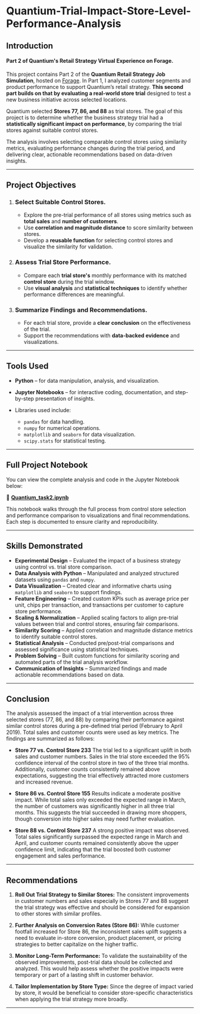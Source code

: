 # Quantium-Trial-Impact-Store-Level-Performance-Analysis

## Introduction
#### Part 2 of Quantium's Retail Strategy Virtual Experience on Forage.
This project contains Part 2 of the **Quantium Retail Strategy Job Simulation**, hosted on [Forage](https://www.theforage.com). In Part 1, I analyzed customer segments and product performance to support Quantium’s retail strategy. **This second part builds on that by evaluating a real-world store trial** designed to test a new business initiative across selected locations.

Quantium selected **Stores 77, 86, and 88** as trial stores. The goal of this project is to determine whether the business strategy trial had a **statistically significant impact on performance**, by comparing the trial stores against suitable control stores.

The analysis involves selecting comparable control stores using similarity metrics, evaluating performance changes during the trial period, and delivering clear, actionable recommendations based on data-driven insights.

---

## Project Objectives

1. ### Select Suitable Control Stores.

   * Explore the pre-trial performance of all stores using metrics such as **total sales** and **number of customers**.
   * Use **correlation and magnitude distance** to score similarity between stores.
   * Develop a **reusable function** for selecting control stores and visualize the similarity for validation.

2. ### Assess Trial Store Performance.

   * Compare each **trial store's** monthly performance with its matched **control store** during the trial window.
   * Use **visual analysis** and **statistical techniques** to identify whether performance differences are meaningful.

3. ### Summarize Findings and Recommendations.

   * For each trial store, provide a **clear conclusion** on the effectiveness of the trial.
   * Support the recommendations with **data-backed evidence** and visualizations.

---

## Tools Used

* **Python** – for data manipulation, analysis, and visualization.
* **Jupyter Notebooks** – for interactive coding, documentation, and step-by-step presentation of insights.
* Libraries used include:

  * `pandas` for data handling.
  * `numpy` for numerical operations.
  * `matplotlib` and `seaborn` for data visualization.
  * `scipy.stats` for statistical testing.

---

## Full Project Notebook

You can view the complete analysis and code in the Jupyter Notebook below:

🔗 **[Quantium\_task2.ipynb](./Quantium_task2.ipynb)**

This notebook walks through the full process from control store selection and performance comparison to visualizations and final recommendations. Each step is documented to ensure clarity and reproducibility.

---

## Skills Demonstrated

* **Experimental Design** – Evaluated the impact of a business strategy using control vs. trial store comparison.
* **Data Analysis with Python** – Manipulated and analyzed structured datasets using `pandas` and `numpy`.
* **Data Visualization** – Created clear and informative charts using `matplotlib` and `seaborn` to support findings.
* **Feature Engineering** – Created custom KPIs such as average price per unit, chips per transaction, and transactions per customer to capture store performance.
* **Scaling & Normalization** – Applied scaling factors to align pre-trial values between trial and control stores, ensuring fair comparisons.
* **Similarity Scoring** – Applied correlation and magnitude distance metrics to identify suitable control stores.
* **Statistical Analysis** – Conducted pre/post-trial comparisons and assessed significance using statistical techniques.
* **Problem Solving** – Built custom functions for similarity scoring and automated parts of the trial analysis workflow.
* **Communication of Insights** – Summarized findings and made actionable recommendations based on data.

---

## Conclusion

The analysis assessed the impact of a trial intervention across three selected stores (77, 86, and 88) by comparing their performance against similar control stores during a pre-defined trial period (February to April 2019). Total sales and customer counts were used as key metrics. The findings are summarized as follows:

* **Store 77 vs. Control Store 233**
  The trial led to a significant uplift in both sales and customer numbers. Sales in the trial store exceeded the 95% confidence interval of the control store in two of the three trial months. Additionally, customer counts consistently remained above expectations, suggesting the trial effectively attracted more customers and increased revenue.

* **Store 86 vs. Control Store 155**
  Results indicate a moderate positive impact. While total sales only exceeded the expected range in March, the number of customers was significantly higher in all three trial months. This suggests the trial succeeded in drawing more shoppers, though conversion into higher sales may need further evaluation.

* **Store 88 vs. Control Store 237**
  A strong positive impact was observed. Total sales significantly surpassed the expected range in March and April, and customer counts remained consistently above the upper confidence limit, indicating that the trial boosted both customer engagement and sales performance.

---

## Recommendations

1. **Roll Out Trial Strategy to Similar Stores:**
   The consistent improvements in customer numbers and sales especially in Stores 77 and 88 suggest the trial strategy was effective and should be considered for expansion to other stores with similar profiles.

2. **Further Analysis on Conversion Rates (Store 86):**
   While customer footfall increased for Store 86, the inconsistent sales uplift suggests a need to evaluate in-store conversion, product placement, or pricing strategies to better capitalize on the higher traffic.

3. **Monitor Long-Term Performance:**
   To validate the sustainability of the observed improvements, post-trial data should be collected and analyzed. This would help assess whether the positive impacts were temporary or part of a lasting shift in customer behavior.

4. **Tailor Implementation by Store Type:**
   Since the degree of impact varied by store, it would be beneficial to consider store-specific characteristics when applying the trial strategy more broadly.

---
